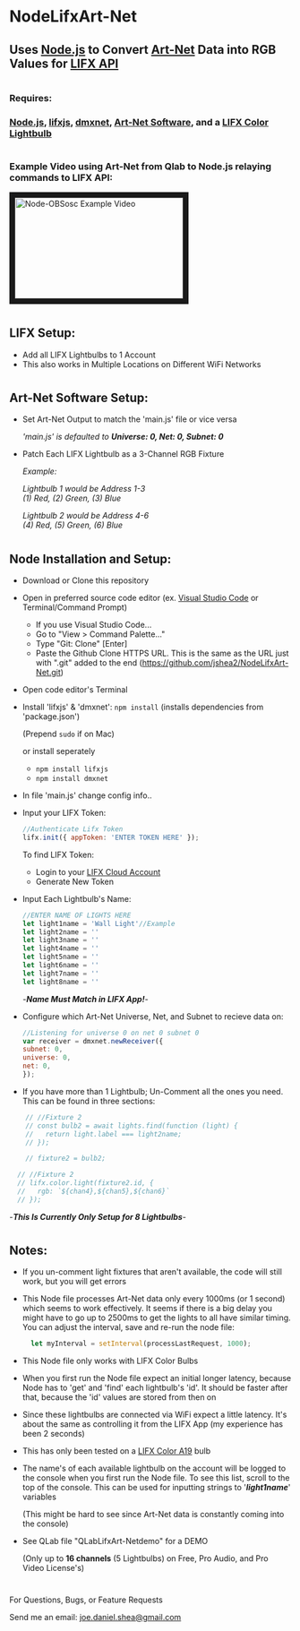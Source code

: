 # NodeLifxArt-Net
## Uses [Node.js](https://nodejs.org/) to Convert [Art-Net](https://art-net.org.uk/) Data into RGB Values for [LIFX API](https://api.developer.lifx.com/)
#
### Requires:

### [Node.js](https://nodejs.org/), [lifxjs](https://www.npmjs.com/package/lifxjs), [dmxnet](https://www.npmjs.com/package/dmxnet), [Art-Net Software](https://dmxking.com/control-software), and a [LIFX Color Lightbulb](https://www.lifx.com/collections/lamps-and-pendants/products/lifx-color-a19)
#
### Example Video using Art-Net from Qlab to Node.js relaying commands to LIFX API:


<a href="https://youtu.be/7bathbsMiDU
" target="_blank"><img src="http://img.youtube.com/vi/7bathbsMiDU/0.jpg" 
alt="Node-OBSosc Example Video" width="300" height="180" border="10" /></a>

#
## LIFX Setup:
- Add all LIFX Lightbulbs to 1 Account
- This also works in Multiple Locations on Different WiFi Networks
#
## Art-Net Software Setup:
- Set Art-Net Output to match the 'main.js' file or vice versa 

     *'main.js' is defaulted to* ***Universe: 0, Net: 0, Subnet: 0***
- Patch Each LIFX Lightbulb as a 3-Channel RGB Fixture
  
  *Example:*

    *Lightbulb 1 would be Address 1-3*  
    *(1) Red, (2) Green, (3) Blue*

    *Lightbulb 2 would be Address 4-6*   
    *(4) Red, (5) Green, (6) Blue*
#
## Node Installation and Setup:
- Download or Clone this repository
- Open in preferred source code editor (ex. [Visual Studio Code](https://code.visualstudio.com/download) or Terminal/Command Prompt)
  - If you use Visual Studio Code...
  - Go to "View > Command Palette..."
  -  Type "Git: Clone" [Enter]
  -  Paste the Github Clone HTTPS URL. This is the same as the URL just with ".git" added to the end (https://github.com/jshea2/NodeLifxArt-Net.git)
- Open code editor's Terminal
- Install 'lifxjs' & 'dmxnet': `npm install` (installs dependencies from 'package.json')

    (Prepend `sudo` if on Mac)
  
  or install seperately
  - `npm install lifxjs`
  - `npm install dmxnet`

- In file 'main.js' change config info..
        
 - Input your LIFX Token:
    ```javascript
    //Authenticate Lifx Token
    lifx.init({ appToken: 'ENTER TOKEN HERE' });
    ```
    To find LIFX Token:

   - Login to your [LIFX Cloud Account](https://cloud.lifx.com/settings)
   - Generate New Token
  
  - Input Each Lightbulb's Name:
    ```javascript
    //ENTER NAME OF LIGHTS HERE
    let light1name = 'Wall Light'//Example
    let light2name = ''
    let light3name = ''
    let light4name = ''
    let light5name = ''
    let light6name = ''
    let light7name = ''
    let light8name = ''
    ```
    -***Name Must Match in LIFX App!***-

  - Configure which Art-Net Universe, Net, and Subnet to recieve data on: 

    ```javascript
    //Listening for universe 0 on net 0 subnet 0
    var receiver = dmxnet.newReceiver({
    subnet: 0,
    universe: 0,
    net: 0,
    });
    ```
- If you have more than 1 Lightbulb; Un-Comment all the ones you need. This can be found in three sections:
```javascript
    // //Fixture 2
    // const bulb2 = await lights.find(function (light) {
    //   return light.label === light2name;
    // });
```
```javascript
    // fixture2 = bulb2;
```
```javascript
  // //Fixture 2
  // lifx.color.light(fixture2.id, {
  //   rgb: `${chan4},${chan5},${chan6}`
  // });
```
-***This Is Currently Only Setup for **8** Lightbulbs***-
#
## Notes:

- If you un-comment light fixtures that aren't available, the code will still work, but you will get errors  
- This Node file processes Art-Net data only every 1000ms (or 1 second) which seems to work effectively. It seems if there is a big delay you might have to go up to 2500ms to get the lights to all have similar timing. You can adjust the interval, save and re-run the node file:
  ```javascript
    let myInterval = setInterval(processLastRequest, 1000);
    ```
- This Node file only works with LIFX Color Bulbs
- When you first run the Node file expect an initial longer latency, because Node has to 'get' and 'find' each lightbulb's 'id'. It should be faster after that, because the 'id' values are stored from then on
- Since these lightbulbs are connected via WiFi expect a little latency. It's about the same as controlling it from the LIFX App (my experience has been 2 seconds)
- This has only been tested on a [LIFX Color A19](https://www.lifx.com/collections/lamps-and-pendants/products/lifx-color-a19) bulb
- The name's of each available lightbulb on the account will be logged to the console when you first run the Node file. To see this list, scroll to the top of the console. This can be used for inputting strings to '***light1name***' variables

    (This might be hard to see since Art-Net data is constantly coming into the console)
- See QLab file "QLabLifxArt-Netdemo" for a DEMO 

    (Only up to **16 channels** (5 Lightbulbs) on Free, Pro Audio, and Pro Video License's)

#

For Questions, Bugs, or Feature Requests


Send me an email: joe.daniel.shea@gmail.com
